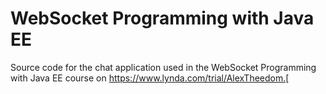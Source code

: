 # WebSocket Programming with Java EE
Source code for the chat application used in the WebSocket Programming with Java EE course on https://www.lynda.com/trial/AlexTheedom.[

